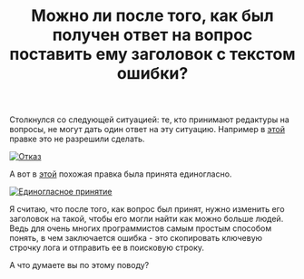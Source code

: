﻿---
title: "Можно ли после того, как был получен ответ на вопрос поставить ему заголовок c текстом ошибки?"
se.owner.user_id: 349089
se.owner.display_name: "Руслан Мамедов"
se.owner.link: "https://ru.meta.stackoverflow.com/users/349089/%d0%a0%d1%83%d1%81%d0%bb%d0%b0%d0%bd-%d0%9c%d0%b0%d0%bc%d0%b5%d0%b4%d0%be%d0%b2"
se.link: "https://ru.meta.stackoverflow.com/questions/11985/%d0%9c%d0%be%d0%b6%d0%bd%d0%be-%d0%bb%d0%b8-%d0%bf%d0%be%d1%81%d0%bb%d0%b5-%d1%82%d0%be%d0%b3%d0%be-%d0%ba%d0%b0%d0%ba-%d0%b1%d1%8b%d0%bb-%d0%bf%d0%be%d0%bb%d1%83%d1%87%d0%b5%d0%bd-%d0%be%d1%82%d0%b2%d0%b5%d1%82-%d0%bd%d0%b0-%d0%b2%d0%be%d0%bf%d1%80%d0%be%d1%81-%d0%bf%d0%be%d1%81%d1%82%d0%b0%d0%b2%d0%b8%d1%82%d1%8c-%d0%b5%d0%bc%d1%83-%d0%b7%d0%b0%d0%b3%d0%be%d0%bb%d0%be%d0%b2%d0%be%d0%ba-c-%d1%82"
se.question_id: 11985
se.post_type: question
---
<p>Столкнулся со следующей ситуацией: те, кто принимают редактуры на вопросы, не могут дать один ответ на эту ситуацию. Например в <a href="https://ru.stackoverflow.com/review/suggested-edits/734919">этой</a> правке это не разрешили сделать.</p>
<p><a href="https://i.stack.imgur.com/Z5vfA.png" rel="nofollow noreferrer"><img src="https://i.stack.imgur.com/Z5vfA.png" alt="Отказ" /></a></p>
<p>А вот в <a href="https://ru.stackoverflow.com/review/suggested-edits/735345">этой</a> похожая правка была принята единогласно.</p>
<p><a href="https://i.stack.imgur.com/jYzXF.png" rel="nofollow noreferrer"><img src="https://i.stack.imgur.com/jYzXF.png" alt="Единогласное принятие" /></a></p>
<p>Я считаю, что после того, как вопрос был принят, нужно изменить его заголовок на такой, чтобы его могли найти как можно больше людей. Ведь для очень многих программистов самым простым способом понять, в чем заключается ошибка - это скопировать ключевую строчку лога и отправить ее в поисковую строку.</p>
<p>А что думаете вы по этому поводу?</p>
